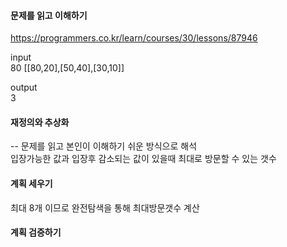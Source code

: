#### 문제를 읽고 이해하기
https://programmers.co.kr/learn/courses/30/lessons/87946

input</br>
80	[[80,20],[50,40],[30,10]]

output</br>
3

 
#### 재정의와 추상화<br>
-- 문제를 읽고 본인이 이해하기 쉬운 방식으로 해석<br>
입장가능한 값과 입장후 감소되는 값이 있을때 최대로 방문할 수 있는 갯수

#### 계획 세우기<br>
최대 8개 이므로 완전탐색을 통해 최대방문갯수 계산

#### 계획 검증하기
